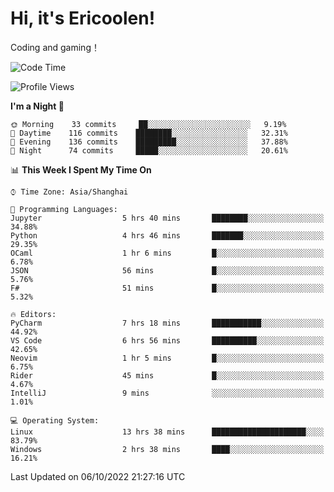 # Hi, it's Ericoolen!
Coding and gaming！

<!--START_SECTION:waka-->
![Code Time](http://img.shields.io/badge/Code%20Time-423%20hrs%202%20mins-blue)

![Profile Views](http://img.shields.io/badge/Profile%20Views-0-blue)

**I'm a Night 🦉** 

```text
🌞 Morning    33 commits     ██░░░░░░░░░░░░░░░░░░░░░░░   9.19% 
🌆 Daytime    116 commits    ████████░░░░░░░░░░░░░░░░░   32.31% 
🌃 Evening    136 commits    █████████░░░░░░░░░░░░░░░░   37.88% 
🌙 Night      74 commits     █████░░░░░░░░░░░░░░░░░░░░   20.61%

```


📊 **This Week I Spent My Time On** 

```text
⌚︎ Time Zone: Asia/Shanghai

💬 Programming Languages: 
Jupyter                  5 hrs 40 mins       ████████░░░░░░░░░░░░░░░░░   34.88% 
Python                   4 hrs 46 mins       ███████░░░░░░░░░░░░░░░░░░   29.35% 
OCaml                    1 hr 6 mins         █░░░░░░░░░░░░░░░░░░░░░░░░   6.78% 
JSON                     56 mins             █░░░░░░░░░░░░░░░░░░░░░░░░   5.76% 
F#                       51 mins             █░░░░░░░░░░░░░░░░░░░░░░░░   5.32%

🔥 Editors: 
PyCharm                  7 hrs 18 mins       ███████████░░░░░░░░░░░░░░   44.92% 
VS Code                  6 hrs 56 mins       ██████████░░░░░░░░░░░░░░░   42.65% 
Neovim                   1 hr 5 mins         █░░░░░░░░░░░░░░░░░░░░░░░░   6.75% 
Rider                    45 mins             █░░░░░░░░░░░░░░░░░░░░░░░░   4.67% 
IntelliJ                 9 mins              ░░░░░░░░░░░░░░░░░░░░░░░░░   1.01%

💻 Operating System: 
Linux                    13 hrs 38 mins      █████████████████████░░░░   83.79% 
Windows                  2 hrs 38 mins       ████░░░░░░░░░░░░░░░░░░░░░   16.21%

```


 Last Updated on 06/10/2022 21:27:16 UTC
<!--END_SECTION:waka-->


